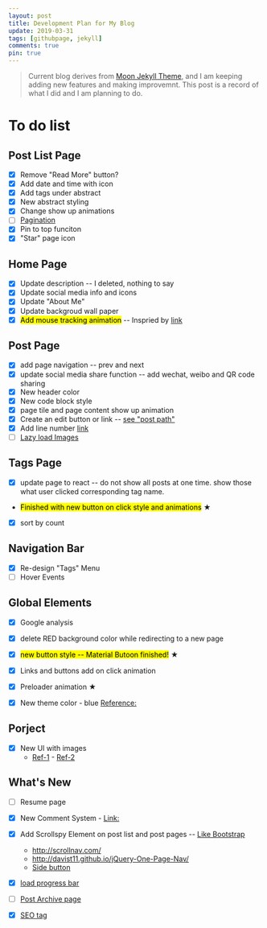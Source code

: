 ```yaml
---
layout: post
title: Development Plan for My Blog
update: 2019-03-31
tags: [githubpage, jekyll]
comments: true
pin: true
---
```


>Current blog derives from [Moon Jekyll Theme](https://github.com/TaylanTatli/Moon), and I am keeping adding new features and making improvemnt. This post is a record of what I did and I am planning to do.

# To do list

## Post List Page

- [x] Remove "Read More" button?
- [x] Add date and time with icon
- [x] Add tags under abstract
- [x] New abstract styling
- [x] Change show up animations
- [ ] [Pagination](https://jekyllrb.com/docs/pagination/)
- [x] Pin to top funciton
- [x] "Star" page icon

## Home Page

- [x] Update description -- I deleted, nothing to say
- [x] Update social media info and icons
- [x] Update "About Me"
- [x] Update backgroud wall paper 
- [x] <mark>Add mouse tracking animation</mark> -- Inspried by [link](https://tympanus.net/Development/AnimatedHeaderBackgrounds/index.html)

## Post Page
- [x] add page navigation -- prev and next
- [x] update social media share function -- add wechat, weibo and QR code sharing
- [x] New header color
- [x] New code block style
- [x] page tile and page content show up animation
- [x] Create an edit button or link -- [see "post path"](https://jekyllrb.com/docs/variables/)
- [x] Add line number [link](https://prismjs.com/download.html#themes=prism-dark&languages=markup+css+clike+javascript)
- [ ] [Lazy load Images](https://www.sitepoint.com/five-techniques-lazy-load-images-website-performance/)

## Tags Page
- [x] update page to react -- do not show all posts at one time. show those what user clicked corresponding tag name. 
- <mark>Finished with new button on click style and animations</mark> ★ 
- [x] sort by count

## Navigation Bar
- [x] Re-design "Tags" Menu
- [ ] Hover Events

## Global Elements
- [x] Google analysis
- [x] delete RED background color while redirecting to a new page
- [x] <mark>new button style -- Material Butoon finished!</mark> ★ 
- [x] Links and buttons add on click animation
- [x] Preloader animation ★ 

- [x] New theme color - blue [Reference:](https://themes.muffingroup.com/betheme/nam-nec-felis-et-nibh-posuere/)

## Porject
- [x] New UI with images 
    - [Ref-1](https://codemyui.com/blog-card-image-left-right/) - [Ref-2](https://codemyui.com/masonry-layout-card-ui-for-blogs/)

## What's New
- [ ] Resume page
- [x] New Comment System - [Link:](https://valine.js.org/)
- [x] Add Scrollspy Element on post list and post pages -- [Like Bootstrap](https://getbootstrap.com/docs/4.0/components/scrollspy/) 
    - http://scrollnav.com/ 
    - http://davist11.github.io/jQuery-One-Page-Nav/
    - [Side button](https://codemyui.com/pure-css-sliding-navigation-button-animation/)
- [x] [load progress bar](https://github.hubspot.com/pace/docs/welcome/)
- [ ] [Post Archive page](https://github.com/jekyll/jekyll-archives)
- [x] [SEO tag](https://github.com/jekyll/jekyll-seo-tag)

